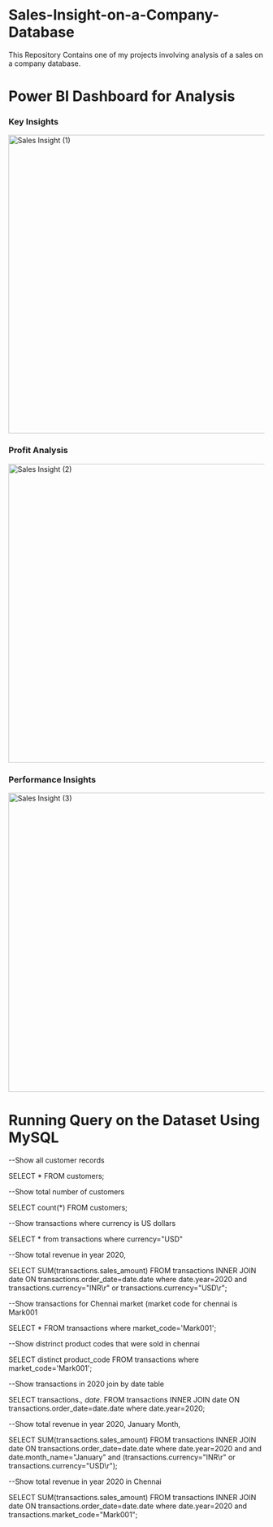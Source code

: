 # Sales-Insight-on-a-Company-Database
This Repository Contains one of my projects involving analysis of a sales on a company database.

# Power BI Dashboard for Analysis

### Key Insights
<img width="587" alt="Sales Insight (1)" src="https://github.com/Pravi-Jain/Sales-Insight-on-a-Company-Database/assets/140709107/f02ade51-0a7e-4d90-ad23-779f21ec2302">

### Profit Analysis
<img width="588" alt="Sales Insight (2)" src="https://github.com/Pravi-Jain/Sales-Insight-on-a-Company-Database/assets/140709107/37cb5a9d-4874-49d2-bd64-e59d74c43171">

### Performance Insights
<img width="588" alt="Sales Insight (3)" src="https://github.com/Pravi-Jain/Sales-Insight-on-a-Company-Database/assets/140709107/aa9a20ae-bc25-4604-8eba-ee5366780a0a">


# Running Query on the Dataset Using MySQL

--Show all customer records

SELECT * FROM customers;


--Show total number of customers

SELECT count(*) FROM customers;


--Show transactions where currency is US dollars

SELECT * from transactions where currency="USD"


--Show total revenue in year 2020,

SELECT SUM(transactions.sales_amount) FROM transactions INNER JOIN date ON transactions.order_date=date.date where date.year=2020 and transactions.currency="INR\r" or transactions.currency="USD\r";


--Show transactions for Chennai market (market code for chennai is Mark001

SELECT * FROM transactions where market_code='Mark001';


--Show distrinct product codes that were sold in chennai

SELECT distinct product_code FROM transactions where market_code='Mark001';


--Show transactions in 2020 join by date table

SELECT transactions.*, date.* FROM transactions INNER JOIN date ON transactions.order_date=date.date where date.year=2020;


--Show total revenue in year 2020, January Month,

SELECT SUM(transactions.sales_amount) FROM transactions INNER JOIN date ON transactions.order_date=date.date where date.year=2020 and and date.month_name="January" and (transactions.currency="INR\r" or transactions.currency="USD\r");


--Show total revenue in year 2020 in Chennai

SELECT SUM(transactions.sales_amount) FROM transactions INNER JOIN date ON transactions.order_date=date.date where date.year=2020 and transactions.market_code="Mark001";
